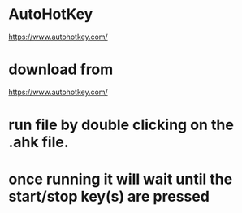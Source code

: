 # AutoHotKey
https://www.autohotkey.com/

# download from
https://www.autohotkey.com/

# run file by double clicking on the .ahk file.
# once running it will wait until the start/stop key(s) are pressed
